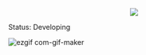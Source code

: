 <center><img src="https://user-images.githubusercontent.com/94816709/156681503-4a0761c4-8c40-452c-bbb3-f9eb46db2c74.png"></center>

Status: Developing

![ezgif com-gif-maker](https://user-images.githubusercontent.com/94816709/156682591-dce000df-5d54-4e1e-8532-b7bfd59332e3.gif)
